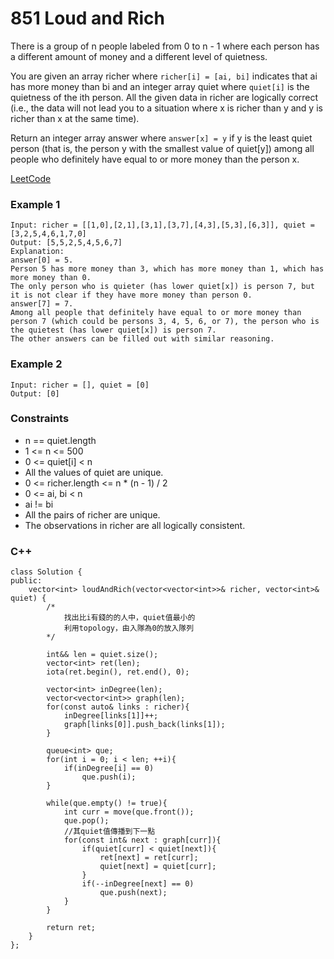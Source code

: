 # 851 Loud and Rich

There is a group of n people labeled from 0 to n - 1 where each person has a different amount of money and a different level of quietness.

You are given an array richer where `richer[i] = [ai, bi]` indicates that ai has more money than bi and an integer array quiet where `quiet[i]` is the quietness of the ith person. All the given data in richer are logically correct (i.e., the data will not lead you to a situation where x is richer than y and y is richer than x at the same time).

Return an integer array answer where `answer[x] = y` if y is the least quiet person (that is, the person y with the smallest value of quiet[y]) among all people who definitely have equal to or more money than the person x.
 

[LeetCode](https://leetcode.cn/problems/loud-and-rich/)


### Example 1

```
Input: richer = [[1,0],[2,1],[3,1],[3,7],[4,3],[5,3],[6,3]], quiet = [3,2,5,4,6,1,7,0]
Output: [5,5,2,5,4,5,6,7]
Explanation: 
answer[0] = 5.
Person 5 has more money than 3, which has more money than 1, which has more money than 0.
The only person who is quieter (has lower quiet[x]) is person 7, but it is not clear if they have more money than person 0.
answer[7] = 7.
Among all people that definitely have equal to or more money than person 7 (which could be persons 3, 4, 5, 6, or 7), the person who is the quietest (has lower quiet[x]) is person 7.
The other answers can be filled out with similar reasoning.
```

### Example 2

```
Input: richer = [], quiet = [0]
Output: [0]
```
 

### Constraints

* n == quiet.length
* 1 <= n <= 500
* 0 <= quiet[i] < n
* All the values of quiet are unique.
* 0 <= richer.length <= n * (n - 1) / 2
* 0 <= ai, bi < n
* ai != bi
* All the pairs of richer are unique.
* The observations in richer are all logically consistent.

### C++ 

```
class Solution {
public:
    vector<int> loudAndRich(vector<vector<int>>& richer, vector<int>& quiet) {
        /*
            找出比i有錢的的人中，quiet值最小的
            利用topology，由入隊為0的放入隊列
        */ 

        int&& len = quiet.size();
        vector<int> ret(len);
        iota(ret.begin(), ret.end(), 0);

        vector<int> inDegree(len);
        vector<vector<int>> graph(len);
        for(const auto& links : richer){
            inDegree[links[1]]++;
            graph[links[0]].push_back(links[1]);
        }
        
        queue<int> que;
        for(int i = 0; i < len; ++i){
            if(inDegree[i] == 0)
                que.push(i);
        }

        while(que.empty() != true){
            int curr = move(que.front());
            que.pop();
            //其quiet值傳播到下一點
            for(const int& next : graph[curr]){
                if(quiet[curr] < quiet[next]){
                    ret[next] = ret[curr];
                    quiet[next] = quiet[curr];
                }
                if(--inDegree[next] == 0)
                    que.push(next);
            }
        }

        return ret;
    }
};
```
